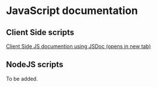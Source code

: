 # JavaScript documentation

## Client Side scripts

<a href="/JSDoc/index.html" target="_blank">Client Side JS documention using JSDoc (opens in new tab)</a>

## NodeJS scripts

To be added.
